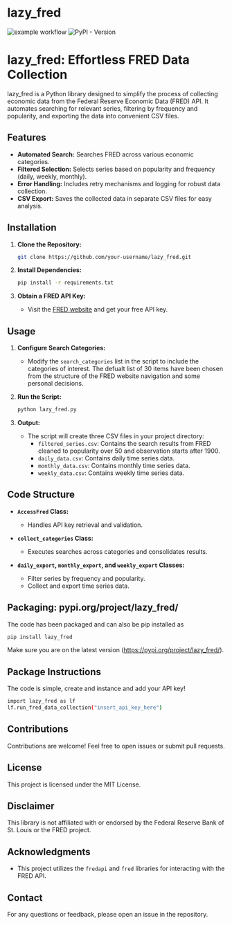 # lazy_fred
![example workflow](https://github.com/Jmetrics86/lazy_fred//actions/workflows/python-app.yml/badge.svg) ![PyPI - Version](https://img.shields.io/pypi/v/lazy_fred)


# lazy_fred: Effortless FRED Data Collection

lazy_fred is a Python library designed to simplify the process of collecting economic data from the Federal Reserve Economic Data (FRED) API. It automates searching for relevant series, filtering by frequency and popularity, and exporting the data into convenient CSV files.

## Features

- **Automated Search:** Searches FRED across various economic categories.
- **Filtered Selection:** Selects series based on popularity and frequency (daily, weekly, monthly).
- **Error Handling:** Includes retry mechanisms and logging for robust data collection.
- **CSV Export:** Saves the collected data in separate CSV files for easy analysis.

## Installation

1. **Clone the Repository:**

   ```bash
   git clone https://github.com/your-username/lazy_fred.git
   ```

2. **Install Dependencies:**

   ```bash
   pip install -r requirements.txt
   ```

3. **Obtain a FRED API Key:**

   - Visit the [FRED website](https://fred.stlouisfed.org/docs/api/fred/) and get your free API key.


## Usage

1. **Configure Search Categories:**
   - Modify the `search_categories` list in the script to include the categories of interest. The defualt list of 30 items have been chosen from the structure of the FRED website navigation and some personal decisions.

2. **Run the Script:**

   ```bash
   python lazy_fred.py
   ```

3. **Output:**
   - The script will create three CSV files in your project directory:
     - `filtered_series.csv`: Contains the search results from FRED cleaned to popularity over 50 and observation starts after 1900.
     - `daily_data.csv`: Contains daily time series data.
     - `monthly_data.csv`: Contains monthly time series data.
     - `weekly_data.csv`: Contains weekly time series data.

## Code Structure

- **`AccessFred` Class:**
  - Handles API key retrieval and validation.

- **`collect_categories` Class:**
  - Executes searches across categories and consolidates results.

- **`daily_export`, `monthly_export`, and `weekly_export` Classes:**
  - Filter series by frequency and popularity.
  - Collect and export time series data.

## Packaging: pypi.org/project/lazy_fred/

   The code has been packaged and can also be pip installed as 

   ```bash
   pip install lazy_fred
   ```

   Make sure you are on the latest version (https://pypi.org/project/lazy_fred/).

## Package Instructions

   The code is simple, create and instance and add your API key!

   ```bash   
   import lazy_fred as lf
   lf.run_fred_data_collection("insert_api_key_here")
   ```



## Contributions

Contributions are welcome! Feel free to open issues or submit pull requests.

## License

This project is licensed under the MIT License.

## Disclaimer

This library is not affiliated with or endorsed by the Federal Reserve Bank of St. Louis or the FRED project.

## Acknowledgments

- This project utilizes the `fredapi` and `fred` libraries for interacting with the FRED API.

## Contact

For any questions or feedback, please open an issue in the repository.
